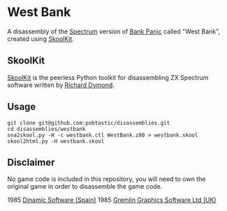 West Bank
=========

A disassembly of the [Spectrum](https://en.wikipedia.org/wiki/ZX_Spectrum) version of [Bank Panic](https://en.wikipedia.org/wiki/Bank_Panic) called "West Bank", created using [SkoolKit](https://skoolkit.ca).


SkoolKit
--------

[SkoolKit](http://skoolkit.ca/) is the peerless Python toolkit for disassembling ZX Spectrum software written by [Richard Dymond](https://github.com/skoolkid).

Usage
-----

```
git clone git@github.com:pobtastic/disassemblies.git
cd disassemblies/westbank
sna2skool.py -H -c westbank.ctl WestBank.z80 > westbank.skool
skool2html.py -H westbank.skool
```

Disclaimer
----------

No game code is included in this repository, you will need to own the original game in order to disassemble the game code.

1985 [Dinamic Software (Spain)](https://en.wikipedia.org/wiki/Dinamic_Software)
1985 [Gremlin Graphics Software Ltd (UK)](https://en.wikipedia.org/wiki/Gremlin_Interactive)

